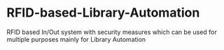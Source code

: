 # RFID-based-Library-Automation
RFID based In/Out system with security measures which can be used for multiple purposes mainly for Library Automation
